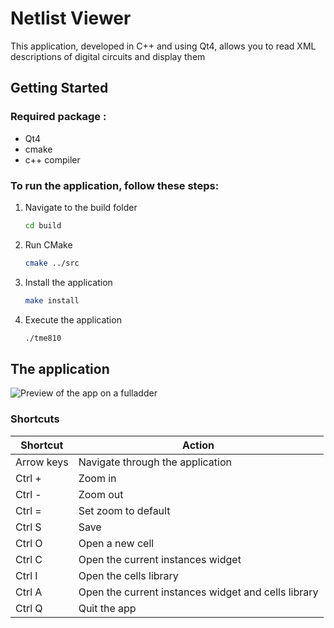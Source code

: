 # Netlist Viewer

This application, developed in C++ and using Qt4, allows you to read XML descriptions of digital circuits and display them

## Getting Started

### Required package :
- Qt4
- cmake
- c++ compiler
  
### To run the application, follow these steps:
1. Navigate to the build folder
   ```bash
   cd build
2. Run CMake
   ```bash
   cmake ../src
3. Install the application
   ```bash
   make install
5. Execute the application
   ```bash
   ./tme810

## The application
![Preview of the app on a fulladder](./images/app.png)

### Shortcuts

| Shortcut       | Action                                      |
|----------------|---------------------------------------------|
| Arrow keys     | Navigate through the application            |
| Ctrl +         | Zoom in                                     |
| Ctrl -         | Zoom out                                    |
| Ctrl =         | Set zoom to default                         |
| Ctrl S         | Save                                        |
| Ctrl O         | Open a new cell                             |
| Ctrl C         | Open the current instances widget           |
| Ctrl I         | Open the cells library                      |
| Ctrl A         | Open the current instances widget and cells library |
| Ctrl Q         | Quit the app                                |
